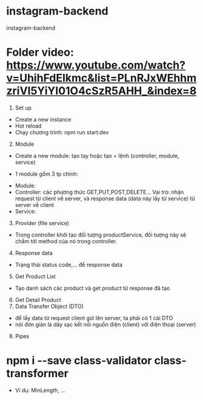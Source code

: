 # instagram-backend

instagram-backend

# Folder video: https://www.youtube.com/watch?v=UhihFdEIkmc&list=PLnRJxWEhhmzriVI5YiYI01O4cSzR5AHH_&index=8

1. Set up

- Create a new instance
- Hot reload
- Chạy chương trình:
  npm run start:dev

2. Module

- Create a new module: tạo tay hoặc tạo = lệnh (controller, module, service)

* 1 module gổm 3 tp chính:

- Module:
- Controller: các phương thức GET,PUT,POST,DELETE... Vai trò: nhận request từ client về server, và response data (data này lấy từ service) từ server về client
- Service:

3. Provider (file service)

- Trong controller khởi tạo đối tượng productService, đối tượng này sẽ chấm tới method của nó trong controller.

4. Response data

- Trạng thái status code,... để response data

5. Get Product List

- Tạo danh sách các product và get product từ response đã tạo

6. Get Detail Product
7. Data Transfer Object (DTO)

- để lấy data từ request client gửi lên server, ta phải có 1 cái DTO
- nói đơn giản là dây sạc kết nối nguồn điện (client) với điện thoại (server)

8. Pipes

# npm i --save class-validator class-transformer

- Ví dụ: MinLength, ...
